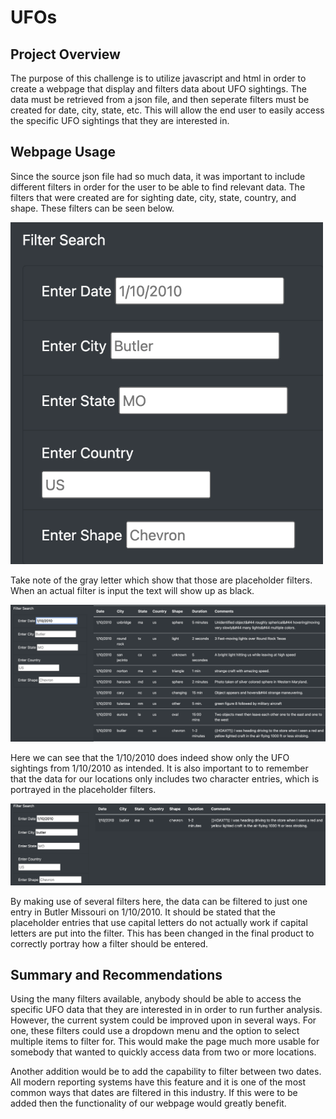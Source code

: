 # UFOs

## Project Overview
The purpose of this challenge is to utilize javascript and html in order to create a webpage that display and filters data about UFO sightings. The data must be retrieved from a json file, and then seperate filters must be created for date, city, state, etc. This will allow the end user to easily access the specific UFO sightings that they are interested in.  

## Webpage Usage
Since the source json file had so much data, it was important to include different filters in order for the user to be able to find relevant data. The filters that were created are for sighting date, city, state, country, and shape. These filters can be seen below.

<img src="https://github.com/sparrishmatt/UFOs/blob/main/resources/filters.png" width="500">

Take note of the gray letter which show that those are placeholder filters. When an actual filter is input the text will show up as black. 

<img src="https://github.com/sparrishmatt/UFOs/blob/main/resources/datefilter.png" width="900">

Here we can see that the 1/10/2010 does indeed show only the UFO sightings from 1/10/2010 as intended. It is also important to to remember that the data for our locations only includes two character entries, which is portrayed in the placeholder filters.

<img src="https://github.com/sparrishmatt/UFOs/blob/main/resources/multifilter.png" width="900">

By making use of several filters here, the data can be filtered to just one entry in Butler Missouri on 1/10/2010. It should be stated that the placeholder entries that use capital letters do not actually work if capital letters are put into the filter. This has been changed in the final product to correctly portray how a filter should be entered. 

## Summary and Recommendations
Using the many filters available, anybody should be able to access the specific UFO data that they are interested in in order to run further analysis. However, the current system could be improved upon in several ways. For one, these filters could use a dropdown menu and the option to select multiple items to filter for. This would make the page much more usable for somebody that wanted to quickly access data from two or more locations. 

Another addition would be to add the capability to filter between two dates. All modern reporting systems have this feature and it is one of the most common ways that dates are filtered in this industry. If this were to be added then the functionality of our webpage would greatly benefit.
